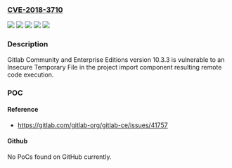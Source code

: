 ### [CVE-2018-3710](https://cve.mitre.org/cgi-bin/cvename.cgi?name=CVE-2018-3710)
![](https://img.shields.io/static/v1?label=Product&message=GitLab%20Community%20and%20Enterprise%20Editions&color=blue)
![](https://img.shields.io/static/v1?label=Version&message=10.2.0%20-%2010.2.5%20Fixed%20in%2010.2.6%20&color=brightgreen)
![](https://img.shields.io/static/v1?label=Version&message=10.3.0%20-%2010.3.3%20Fixed%20in%2010.3.4%20&color=brightgreen)
![](https://img.shields.io/static/v1?label=Version&message=8.9%20-%2010.1.5%20Fixed%20in%2010.1.6%20&color=brightgreen)
![](https://img.shields.io/static/v1?label=Vulnerability&message=Insecure%20Temporary%20File%20(CWE-377)&color=brightgreen)

### Description

Gitlab Community and Enterprise Editions version 10.3.3 is vulnerable to an Insecure Temporary File in the project import component resulting remote code execution.

### POC

#### Reference
- https://gitlab.com/gitlab-org/gitlab-ce/issues/41757

#### Github
No PoCs found on GitHub currently.

